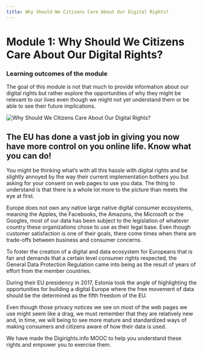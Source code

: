 ```yaml
---
title: Why Should We Citizens Care About Our Digital Rights?
---
```


# Module 1: Why Should We Citizens Care About Our Digital Rights?

### Learning outcomes of the module

The goal of this module is not that much to provide information about our digital rights but rather explore the opportunities of why they might be relevant to our lives even though we might not yet understand them or be able to see their future implications.  

![Why Should We Citizens Care About Our Digital Rights?](https://github.com/Plommer/New-Digital-Rights-MOOC/blob/gh-pages/img/digirightsmodule1infographic.jpg)

## The EU has done a vast job in giving you now have more control on you online life. Know what you can do!

You might be thinking what’s with all this hassle with digital rights and be slightly annoyed by the way their current implementation bothers you but asking for your consent on web pages to use you data. The thing to understand is that there is a whole lot more to the picture than meets the eye at first.

Europe does not own any native large native digital consumer ecosystems, meaning the Apples, the Facebooks, the Amazons, the Microsoft or the Googles, most of our data has been subject to the legislation of whatever country these organizations chose to use as their legal base. Even though customer satisfaction is one of their goals, there come times when there are trade-offs between business and consumer concerns.

To foster the creation of a digital and data ecosystem for Europeans that is fair and demands that a certain level consumer rights respected, the General Data Protection Regulation came into being as the result of years of effort from the member countries. 

During their EU presidency in 2017, Estonia took the angle of highlighting the opportunities for building a digital Europe where the free movement of data should be the determined as the fifth freedom of the EU.  

Even though those privacy notices we see on most of the web pages we use might seem like a drag, we must remember that they are relatively new and, in time, we will being to see more mature and standardized ways of making consumers and citizens aware of how their data is used.

We have made the Digirights.info MOOC to help you understand these rights and empower you to exercise them.

